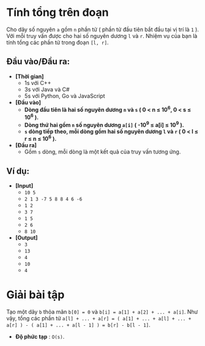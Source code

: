 # Tính tổng trên đoạn
   Cho dãy số nguyên `a` gồm `n` phần tử ( phần tử đầu tiên bắt đầu tại vị trí là `1` ). Với mỗi truy vấn được cho hai số nguyên dương `l` và `r`.
   Nhiệm vụ của bạn là tính tổng các phần tử trong đoạn `[l, r]`.

## Đầu vào/Đầu ra:
- **[Thời gian]**
   - 1s với C++ 
   - 3s với Java và C#
   - 5s với Python, Go và JavaScript
- **[Đầu vào]**
    - **Dòng đầu tiên là hai số nguyên dương `n` và `s` ( 0 < n ≤ 10<sup>6</sup>, 0 < s ≤ 10<sup>6</sup> ).**
    - **Dòng thứ hai gồm `n` số nguyên dương `a[i]` ( -10<sup>9</sup> ≤ a[i] ≤ 10<sup>9</sup> ).**
    - **`s` dòng tiếp theo, mỗi dòng gồm hai số nguyên dương `l` và `r` ( 0 < l ≤ r ≤ n ≤ 10<sup>6</sup> ).**
- **[Đầu ra]** 
    - Gồm `s` dòng, mỗi dòng là một kết quả của truy vấn tương ứng.

## Ví dụ:
- **[Input]**
   - `10 5`
   - `2 1 3 -7 5 8 8 4 6 -6`
   - `1 2`
   - `3 7`
   - `1 5`
   - `2 6`
   - `8 10`
- **[Output]**
   - `3`
   - `13`
   - `4`
   - `10`
   - `4`

# Giải bài tập
   Tạo một dãy `b` thỏa mãn `b[0] = 0` và `b[i] = a[1] + a[2] + ... + a[i]`.
   Như vậy, tổng các phần tử `a[l] + ... + a[r] = ( a[1] + ... + a[l] + ... + a[r] ) - ( a[1] + ... + a[l - 1] ) = b[r] - b[l - 1]`.
   - **Độ phức tạp** : `O(s)`.
